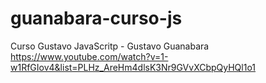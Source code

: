 # guanabara-curso-js
Curso Gustavo JavaScritp - Gustavo Guanabara 
https://www.youtube.com/watch?v=1-w1RfGIov4&list=PLHz_AreHm4dlsK3Nr9GVvXCbpQyHQl1o1
